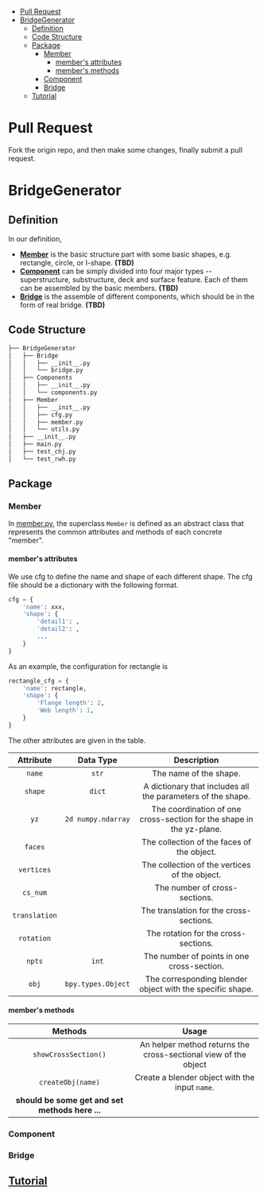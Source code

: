 - [Pull Request](#pull-request)
- [BridgeGenerator](#bridgegenerator)
  - [Definition](#definition)
  - [Code Structure](#code-structure)
  - [Package](#package)
    - [Member](#member)
      - [member's attributes](#members-attributes)
      - [member's methods](#members-methods)
    - [Component](#component)
    - [Bridge](#bridge)
  - [Tutorial](#tutorial)

# Pull Request
Fork the origin repo, and then make some changes, finally submit a pull request.

# BridgeGenerator

## Definition
In our definition, 
* [**Member**](BridgeGenerator/Member) is the basic structure part with some basic shapes, e.g. rectangle, circle, or I-shape. **(TBD)**
* [**Component**](BridgeGenerator/Component) can be simply divided into four major types -- superstructure, substructure, deck and surface feature. Each of them can be assembled by the basic members. **(TBD)**
* [**Bridge**](BridgeGenerator/Bridge) is the assemble of different components, which should be in the form of real bridge. **(TBD)**

## Code Structure
``` bash
├── BridgeGenerator
│   ├── Bridge
│   │   ├── __init__.py
│   │   └── bridge.py
│   ├── Components
│   │   ├── __init__.py
│   │   └── components.py
│   ├── Member
│   │   ├── __init__.py
│   │   ├── cfg.py
│   │   ├── member.py
│   │   └── utils.py
│   ├── __init__.py
│   ├── main.py
│   ├── test_chj.py
│   └── test_rwh.py
```

## Package
### Member
In [member.py](BridgeGenerator/Member/member.py), the superclass ```Member``` is defined as an abstract class that represents the common attributes and methods of each concrete "member".
#### member's attributes


We use cfg to define the name and shape of each different shape. The cfg file should be a dictionary with the following format.
```python
cfg = {
    'name': xxx,
    'shape': {
        'detail1': ,
        'detail2': ,
        ...
    }
}
```
As an example, the configuration for rectangle is
```python
rectangle_cfg = {
    'name': rectangle,
    'shape': {
        'Flange length': 2,
        'Web length': 1,
    }
}
```
The other attributes are given in the table.

Attribute|Data Type|Description
:-:|:-:|:-:
`name` | `str` |The name of the shape.
`shape`| `dict` |A dictionary that includes all the parameters of the shape.
`yz`|`2d numpy.ndarray`|The coordination of one cross-section for the shape in the yz-plane.
`faces`||The collection of the faces of the object.
`vertices`||The collection of the vertices of the object.
`cs_num`||The number of cross-sections.
`translation`||The translation for the cross-sections.
`rotation`||The rotation for the cross-sections.
`npts`|`int`|The number of points in one cross-section.
`obj`|`bpy.types.Object`|The corresponding blender object with the specific shape.

#### member's methods

Methods|Usage
:-:|:-:
`showCrossSection()`|An helper method returns the cross-sectional view of the object
`createObj(name)`|Create a blender object with the input `name`.
**should be some get and set methods here ...**|
### Component

### Bridge

## [Tutorial](BridgeGenerator/tutorial.md)